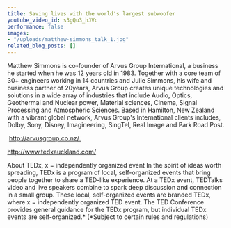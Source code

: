 ```yaml
---
title: Saving lives with the world's largest subwoofer
youtube_video_id: s3gQu3_hJVc
performance: false
images:
- "/uploads/matthew-simmons_talk_1.jpg"
related_blog_posts: []
---
```


Matthew Simmons is co-founder of Arvus Group International, a business he started when he was 12 years old in 1983.  Together with a core team of 30+ engineers working in 14 countries and Julie Simmons, his wife and business partner of 20years, Arvus Group creates unique technologies and solutions in a wide array of industries that include Audio, Optics, Geothermal and Nuclear power, Material sciences, Cinema, Signal Processing and Atmospheric Sciences. Based in Hamilton, New Zealand with a vibrant global network, Arvus Group's International clients includes, Dolby, Sony, Disney, Imagineering, SingTel, Real Image and Park Road Post.

 http://arvusgroup.co.nz/ 

http://www.tedxauckland.com/

About TEDx, x = independently organized event In the spirit of ideas worth spreading, TEDx is a program of local, self-organized events that bring people together to share a TED-like experience. At a TEDx event, TEDTalks video and live speakers combine to spark deep discussion and connection in a small group. These local, self-organized events are branded TEDx, where x = independently organized TED event. The TED Conference provides general guidance for the TEDx program, but individual TEDx events are self-organized.* (*Subject to certain rules and regulations)

